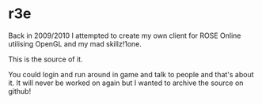 r3e
===

Back in 2009/2010 I attempted to create my own client for ROSE Online utilising OpenGL and my mad skillz!1one.

This is the source of it.

You could login and run around in game and talk to people and that's about it.
It will never be worked on again but I wanted to archive the source on github!

